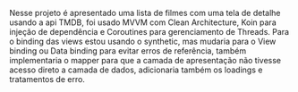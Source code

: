 Nesse projeto é apresentado uma lista de filmes com uma tela de detalhe usando a api TMDB, foi usado MVVM 
com Clean Architecture, Koin para injeção de dependência e Coroutines para gerenciamento de Threads.
Para o binding das views estou usando o synthetic, mas mudaria para o View binding ou Data binding 
para evitar erros de referência, também implementaria o mapper para que a camada de apresentação não
tivesse acesso direto a camada de dados, adicionaria também os loadings e tratamentos de erro.